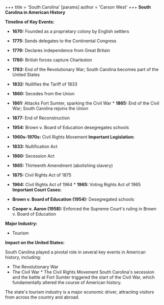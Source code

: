 +++
 title = 'South Carolina'
[params]
	author = 'Carson West'
+++
**South Carolina in American History**

**Timeline of Key Events:**

* **1670:** Founded as a proprietary colony by English settlers
* **1775:** Sends delegates to the Continental Congress
* **1776:** Declares independence from Great Britain
* **1780:** British forces capture Charleston
* **1783:** End of the Revolutionary War; South Carolina becomes part of the United States
* **1832:** Nullifies the Tariff of 1833
* **1860:** Secedes from the Union
* **1861:** Attacks Fort Sumter, sparking the Civil War * **1865:** End of the Civil War; South Carolina rejoins the Union
* **1877:** End of Reconstruction
* **1954:** Brown v. Board of Education desegregates schools
* **1960s-1970s:** Civil Rights Movement 
**Important Legislation:**

* **1833:** Nullification Act
* **1860:** Secession Act
* **1865:** Thirteenth Amendment (abolishing slavery)
* **1875:** Civil Rights Act of 1875
* **1964:** Civil Rights Act of 1964 * **1965:** Voting Rights Act of 1965 
**Important Court Cases:**

* **Brown v. Board of Education (1954):** Desegregated schools
* **Cooper v. Aaron (1958):** Enforced the Supreme Court's ruling in Brown v. Board of Education

**Major Industry:**

* Tourism

**Impact on the United States:**

South Carolina played a pivotal role in several key events in American history, including:

* The Revolutionary War
* The Civil War * The Civil Rights Movement 
South Carolina's secession and the battle at Fort Sumter triggered the start of the Civil War, which fundamentally altered the course of American history.

The state's tourism industry is a major economic driver, attracting visitors from across the country and abroad.